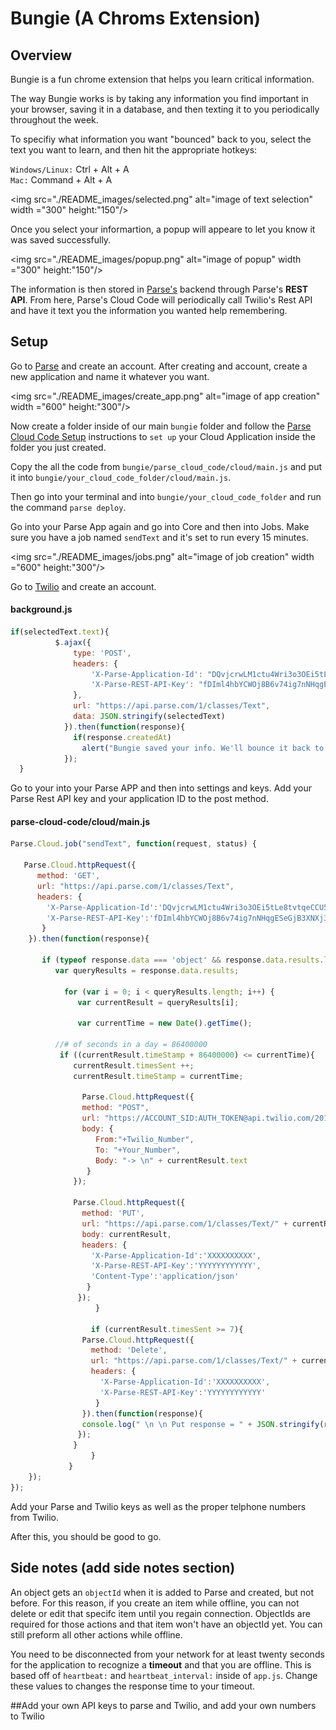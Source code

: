 # Bungie (A Chroms Extension)  
## Overview   
Bungie is a fun chrome extension that helps you learn critical information.  

The way Bungie works is by taking any information you find important in your browser, saving it in a database, and then texting it to you periodically throughout the week.  

To specifiy what information you want "bounced" back to you, select the text you want to learn, and then hit the appropriate hotkeys:  

`Windows/Linux:` Ctrl + Alt + A  
`Mac:` Command + Alt + A  

<img src="./README_images/selected.png" alt="image of text selection" width ="300" height:"150"/>  

Once you select your informartion, a popup will appeare to let you know it was saved successfully.  

<img src="./README_images/popup.png" alt="image of popup" width ="300" height:"150"/> 

The information is then stored in [Parse's](https://parse.com/) backend through Parse's **REST API**. From here, Parse's Cloud Code will periodically call Twilio's Rest API and have it text you the information you wanted help remembering.

## Setup 

Go to [Parse](https://parse.com/) and create an account. After creating and account, create a new application and name it whatever you want.  

<img src="./README_images/create_app.png" alt="image of app creation" width ="600" height:"300"/>  

Now create a folder inside of our main `bungie` folder and follow the [Parse Cloud Code Setup](https://parse.com/docs/js/guide#command-line-installation) instructions to `set up` your Cloud Application inside the folder you just created.  

Copy the all the code from `bungie/parse_cloud_code/cloud/main.js` and put it into `bungie/your_cloud_code_folder/cloud/main.js`.  

Then go into your terminal and into `bungie/your_cloud_code_folder` and run the command `parse deploy`. 

Go into your Parse App again and go into Core and then into Jobs. Make sure you have a job named `sendText` and it's set to run every 15 minutes.  

<img src="./README_images/jobs.png" alt="image of job creation" width ="600" height:"300"/>  

Go to [Twilio](https://www.twilio.com/) and create an account.  

#### background.js  
```js
if(selectedText.text){
          $.ajax({
              type: 'POST',
              headers: {
                  'X-Parse-Application-Id': "DQvjcrwLM1ctu4Wri3o3OEi5tLe8tvtqeCCU5egq",
                  'X-Parse-REST-API-Key': "fDIml4hbYCWOj8B6v74ig7nNHqgESeGjB3XNXj3h"
              },
              url: "https://api.parse.com/1/classes/Text",
              data: JSON.stringify(selectedText)
            }).then(function(response){
              if(response.createdAt)
                alert("Bungie saved your info. We'll bounce it back to your phone throughout the week.");
            });
  }
```  

Go to your into your Parse APP and then into settings and keys. Add your Parse Rest API key and your application ID to the post method.  

#### parse-cloud-code/cloud/main.js  
```js
Parse.Cloud.job("sendText", function(request, status) {

   Parse.Cloud.httpRequest({
      method: 'GET',
      url: "https://api.parse.com/1/classes/Text",
      headers: {
        'X-Parse-Application-Id':'DQvjcrwLM1ctu4Wri3o3OEi5tLe8tvtqeCCU5egq',
        'X-Parse-REST-API-Key':'fDIml4hbYCWOj8B6v74ig7nNHqgESeGjB3XNXj3h',
       }
    }).then(function(response){

       if (typeof response.data === 'object' && response.data.results.length >= 1) {
          var queryResults = response.data.results; 

            for (var i = 0; i < queryResults.length; i++) {
               var currentResult = queryResults[i];

               var currentTime = new Date().getTime();
               
          //# of seconds in a day = 86400000
           if ((currentResult.timeStamp + 86400000) <= currentTime){
              currentResult.timesSent ++;
              currentResult.timeStamp = currentTime;

                Parse.Cloud.httpRequest({
                method: "POST",
                url: "https://ACCOUNT_SID:AUTH_TOKEN@api.twilio.com/2010-04-01/Accounts/ACCOUNT_SID/SMS/Messages.json",
                body: {
                   From:"+Twilio_Number",
                   To: "+Your_Number",
                   Body: "-> \n" + currentResult.text
                 }
              });

              Parse.Cloud.httpRequest({
                method: 'PUT',
                url: "https://api.parse.com/1/classes/Text/" + currentResult.objectId, 
                body: currentResult,
                headers: {
                  'X-Parse-Application-Id':'XXXXXXXXXX',
                  'X-Parse-REST-API-Key':'YYYYYYYYYYYY',
                  'Content-Type':'application/json'
                 }
               });
                   }

                  if (currentResult.timesSent >= 7){
                Parse.Cloud.httpRequest({
                  method: 'Delete',
                  url: "https://api.parse.com/1/classes/Text/" + currentResult.objectId,
                  headers: {
                    'X-Parse-Application-Id':'XXXXXXXXXX',
                    'X-Parse-REST-API-Key':'YYYYYYYYYYYY'
                   }
                }).then(function(response){
                console.log(" \n \n Put response = " + JSON.stringify(response));
               });
              }
                  }
             }
    });
});
```  
Add your Parse and Twilio keys as well as the proper telphone numbers from Twilio.  

After this, you should be good to go.

## Side notes  (add side notes section)

An object gets an `objectId` when it is added to Parse and created, but not before. For this reason, if you create an item while offline, you can not delete or edit that specifc item until you regain connection. ObjectIds are required for those actions and that item won't have an objectId yet. You can still preform all other actions while offline.  

You need to be disconnected from your network for at least twenty seconds for the application to recognize a **timeout** and that you are offline. This is based off of `heartbeat:` and `heartbeat_interval:` inside of `app.js`.  Change these values to changes the response time to your timeout.

##Add your own API keys to parse and Twilio, and add your own numbers to Twilio